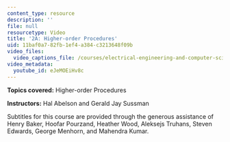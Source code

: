 ```yaml
---
content_type: resource
description: ''
file: null
resourcetype: Video
title: '2A: Higher-order Procedures'
uid: 11baf0a7-82fb-1ef4-a384-c3213648f09b
video_files:
  video_captions_file: /courses/electrical-engineering-and-computer-science/6-001-structure-and-interpretation-of-computer-programs-spring-2005/video-lectures/2a-higher-order-procedures/eJeMOEiHv8c.vtt
video_metadata:
  youtube_id: eJeMOEiHv8c
---
```


**Topics covered:** Higher-order Procedures

**Instructors:** Hal Abelson and Gerald Jay Sussman

Subtitles for this course are provided through the generous assistance of Henry Baker, Hoofar Pourzand, Heather Wood, Aleksejs Truhans, Steven Edwards, George Menhorn, and Mahendra Kumar.